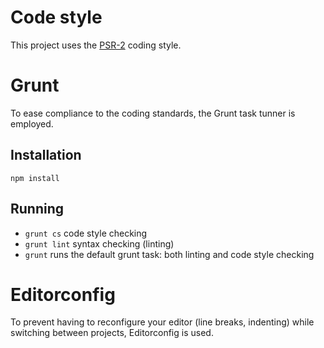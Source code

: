 # Code style

This project uses the [PSR-2](http://www.php-fig.org/psr/psr-2/) coding style.

# Grunt

To ease compliance to the coding standards, the Grunt task tunner is employed.

## Installation

`npm install`

## Running

 - `grunt cs` code style checking
 - `grunt lint` syntax checking (linting)
 - `grunt` runs the default grunt task: both linting and code style checking

# Editorconfig

To prevent having to reconfigure your editor (line breaks, indenting) while
switching between projects, Editorconfig is used.
